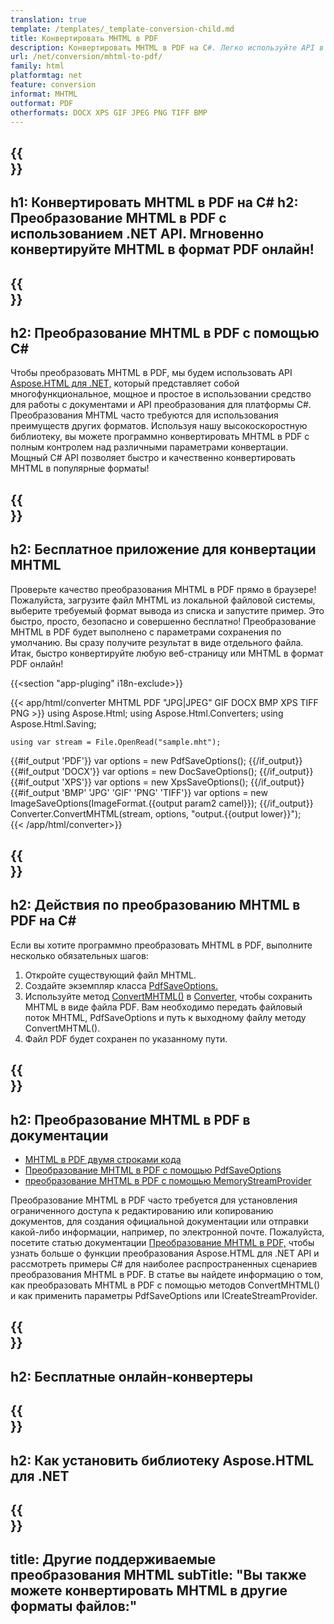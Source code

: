 ```yaml
---
translation: true
template: /templates/_template-conversion-child.md
title: Конвертировать MHTML в PDF
description: Конвертировать MHTML в PDF на C#. Легко используйте API в любом приложении .NET. Попробуйте онлайн-конвертер MHTML в PDF бесплатно!
url: /net/conversion/mhtml-to-pdf/
family: html
platformtag: net
feature: conversion
informat: MHTML
outformat: PDF
otherformats: DOCX XPS GIF JPEG PNG TIFF BMP
---
```


{{<section banner>}}
---
h1: Конвертировать MHTML в PDF на C#
h2: Преобразование MHTML в PDF с использованием .NET API. Мгновенно конвертируйте MHTML в формат PDF онлайн!
---

{{<section overview>}}
---
h2: Преобразование MHTML в PDF с помощью C#
---

Чтобы преобразовать MHTML в PDF, мы будем использовать API [Aspose.HTML для .NET,](https://products.aspose.com/html/net/) который представляет собой многофункциональное, мощное и простое в использовании средство для работы с документами и API преобразования для платформы C#. Преобразования MHTML часто требуются для использования преимуществ других форматов. Используя нашу высокоскоростную библиотеку, вы можете программно конвертировать MHTML в PDF с полным контролем над различными параметрами конвертации. Мощный C# API позволяет быстро и качественно конвертировать MHTML в популярные форматы!

{{<section demos>}}
---
h2: Бесплатное приложение для конвертации MHTML
---

Проверьте качество преобразования MHTML в PDF прямо в браузере! Пожалуйста, загрузите файл MHTML из локальной файловой системы, выберите требуемый формат вывода из списка и запустите пример. Это быстро, просто, безопасно и совершенно бесплатно! Преобразование MHTML в PDF будет выполнено с параметрами сохранения по умолчанию. Вы сразу получите результат в виде отдельного файла. Итак, быстро конвертируйте любую веб-страницу или MHTML в формат PDF онлайн!

{{<section "app-pluging" i18n-exclude>}}

{{< app/html/converter MHTML PDF "JPG|JPEG" GIF DOCX BMP XPS TIFF PNG >}}
using Aspose.Html;
using Aspose.Html.Converters;
using Aspose.Html.Saving;

    using var stream = File.OpenRead("sample.mht");
{{#if_output 'PDF'}}
    var options = new PdfSaveOptions();
{{/if_output}}
{{#if_output 'DOCX'}}
    var options = new DocSaveOptions();
{{/if_output}}
{{#if_output 'XPS'}}
    var options = new XpsSaveOptions();
{{/if_output}}
{{#if_output 'BMP' 'JPG' 'GIF' 'PNG' 'TIFF'}}
    var options = new ImageSaveOptions(ImageFormat.{{output param2 camel}});
{{/if_output}}
    Converter.ConvertMHTML(stream, options, "output.{{output lower}}");   
{{< /app/html/converter>}} 


{{<section steps>}}
---
h2: Действия по преобразованию MHTML в PDF на C#
---

Если вы хотите программно преобразовать MHTML в PDF, выполните несколько обязательных шагов:
1. Откройте существующий файл MHTML.
1. Создайте экземпляр класса [PdfSaveOptions.](https://reference.aspose.com/html/net/aspose.html.saving/pdfsaveoptions/)
1. Используйте метод [ConvertMHTML()](https://reference.aspose.com/html/net/aspose.html.converters/converter/convertmhtml/#convertmhtml_29) в [Converter](https://reference.aspose.com/html/net/aspose.html.converters/converter/), чтобы сохранить MHTML в виде файла PDF. Вам необходимо передать файловый поток MHTML, PdfSaveOptions и путь к выходному файлу методу ConvertMHTML().
1. Файл PDF будет сохранен по указанному пути.

{{<section documentation>}}
---
h2: Преобразование MHTML в PDF в документации
---

  - <a href="https://docs.aspose.com/html/net/converting-between-formats/mhtml-to-pdf/#mhtml-to-pdf-by-two-lines-of-code" target="_blank">MHTML в PDF двумя строками кода</a>
  - <a href="https://docs.aspose.com/html/net/converting-between-formats/mhtml-to-pdf/#convert-mhtml-to-pdf-using-pdfsaveoptions" target="_blank" >Преобразование MHTML в PDF с помощью PdfSaveOptions</a>
  - <a href="https://docs.aspose.com/html/net/converting-between-formats/mhtml-to-pdf/#output-stream-providers" target="_blank">преобразование MHTML в PDF с помощью MemoryStreamProvider</a>

Преобразование MHTML в PDF часто требуется для установления ограниченного доступа к редактированию или копированию документов, для создания официальной документации или отправки какой-либо информации, например, по электронной почте. Пожалуйста, посетите статью документации [Преобразование MHTML в PDF,](https://docs.aspose.com/html/net/converting-between-formats/mhtml-to-pdf/) чтобы узнать больше о функции преобразования Aspose.HTML для .NET API и рассмотреть примеры C# для наиболее распространенных сценариев преобразования MHTML в PDF. В статье вы найдете информацию о том, как преобразовать MHTML в PDF с помощью методов ConvertMHTML() и как применить параметры PdfSaveOptions или ICreateStreamProvider.

{{<section online-converters>}}
---
h2: Бесплатные онлайн-конвертеры
---

{{<section get-started>}}
---
h2: Как установить библиотеку Aspose.HTML для .NET
---

{{<section other-conversions>}}
---
title: Другие поддерживаемые преобразования MHTML
subTitle: "Вы также можете конвертировать MHTML в другие форматы файлов:"
---
